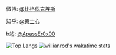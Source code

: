 微博: [@比格伐克埃斯](https://weibo.com/u/7293381604)

知乎: [@黄士心](https://www.zhihu.com/people/wongzero)

b站: [@ApassEr0x00](https://space.bilibili.com/8380727)

[![Top Langs](https://github-readme-stats.vercel.app/api/top-langs/?username=zerowong&layout=compact&hide_title=true&theme=dark&hide_border=true)](https://github.com/anuraghazra/github-readme-stats)
[![willianrod's wakatime stats](https://github-readme-stats.vercel.app/api/wakatime?username=ApassEr&layout=compact&hide_title=true&theme=dark&hide_border=true)](https://github.com/anuraghazra/github-readme-stats)
